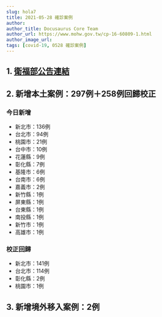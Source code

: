 ```yaml
---
slug: hola7
title: 2021-05-28 確診案例
author: 
author_title: Docusaurus Core Team
author_url: https://www.mohw.gov.tw/cp-16-60809-1.html
author_image_url: 
tags: [covid-19, 0528 確診案例]
---
```


## 1. [衛福部公告連結](https://www.cdc.gov.tw/Bulletin/Detail/MykTNwPGIGQYv03z6c2rYg?typeid=9)

## 2. 新增本土案例：297例＋258例回歸校正

### 今日新增

* 新北市：136例
* 台北市：94例
* 桃園市：21例
* 台中市：10例
* 花蓮縣：9例
* 彰化縣：7例
* 基隆市：6例
* 台南市：6例
* 嘉義市：2例
* 新竹縣：1例
* 屏東縣：1例
* 台東縣：1例
* 南投縣：1例
* 新竹市：1例
* 高雄市：1例

### 校正回歸

* 新北市：141例
* 台北市：114例
* 彰化縣：2例
* 桃園市：1例

## 3. 新增境外移入案例：2例

